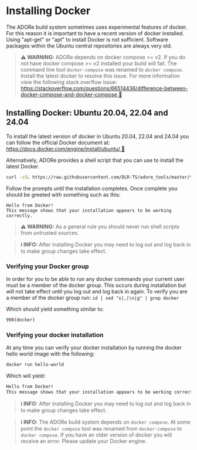 # Installing Docker 

The ADORe build system sometimes uses experimental features of docker. 
For this reason it is important to have a recent version of docker installed. 
Using "apt-get" or "apt" to install Docker is not sufficient. Software packages
within the Ubuntu central repositories are always very old.

> **⚠️  WARNING:**
> ADORe depends on docker compose >= v2. If you do not have docker compose >= v2
> installed your build will fail. The command line tool `docker-compose` was
> renamed to `docker compose`. Install the latest docker to resolve this issue.
> For more information view the following stack
> overflow issue:
> [https://stackoverflow.com/questions/66514436/difference-between-docker-compose-and-docker-compose 🔗](https://stackoverflow.com/questions/66514436/difference-between-docker-compose-and-docker-compose)

## Installing Docker: Ubuntu 20.04, 22.04 and 24.04
To install the latest version of docker in Ubuntu 20.04, 22.04 and 24.04 you can follow
the official Docker document at: [https://docs.docker.com/engine/install/ubuntu/ 🔗](https://docs.docker.com/engine/install/ubuntu/)

Alternatively, ADORe provides a shell script that you can use to install the latest Docker. 
```bash
curl -sSL https://raw.githubusercontent.com/DLR-TS/adore_tools/master/tools/install_docker.sh | bash -
```
Follow the prompts until the installation completes. Once complete you should be greeted with something such as this:
```text
Hello from Docker!
This message shows that your installation appears to be working correctly.
```

> **⚠️  WARNING:**
> As a general rule you should never run shell scripts from untrusted sources. 


> **ℹ️ INFO:**
> After installing Docker you may need to log out and log back in to make group changes take effect.</p>

### Verifying your Docker group
In order for you to be able to run any docker commands your current user must
be a member of the docker group. This occurs during installation but will not 
take effect until you log out and log back in again. To verify you are a member
of the docker group run: `id | sed "s|,|\n|g" | grep docker`

Which should yield something similar to:
```bash
998(docker)
```

### Verifying your docker installation
At any time you can verify your docker installation by running the docker hello
world image with the following:
```bash
docker run hello-world
```
Which will yield:
```bash
Hello from Docker!
This message shows that your installation appears to be working correctly.
```

> **ℹ️ INFO:**
> After installing Docker you may need to log out and log back in to make group changes take effect.</p>

> **ℹ️ INFO:**
> The ADORe build system depends on `docker compose`. At some point the `docker compose`
> tool was renamed from `docker-compose` to `docker compose`. If you have an older
> version of docker you will receive an error. Please update your Docker engine.

